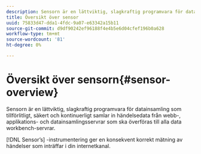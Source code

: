 ```yaml
---
description: Sensorn är en lättviktig, slagkraftig programvara för datainsamling som tillförlitligt, säkert och kontinuerligt samlar in händelsedata från webb-, applikations- och datainsamlingsservrar som ska överföras till alla data workbench-servrar.
title: Översikt över sensor
uuid: 75833d47-dda1-4fdc-9a07-e63342a15b11
source-git-commit: d9df90242ef96188f4e4b5e6d04cfef196b0a628
workflow-type: tm+mt
source-wordcount: '81'
ht-degree: 0%

---
```



# Översikt över sensorn{#sensor-overview}

Sensorn är en lättviktig, slagkraftig programvara för datainsamling som tillförlitligt, säkert och kontinuerligt samlar in händelsedata från webb-, applikations- och datainsamlingsservrar som ska överföras till alla data workbench-servrar.

[!DNL Sensor’s] -instrumentering ger en konsekvent korrekt mätning av händelser som inträffar i din internetkanal.
